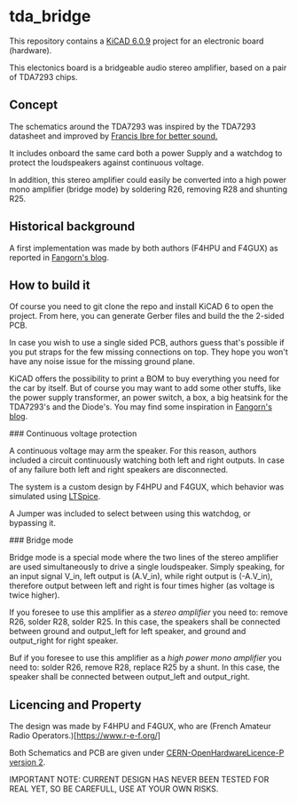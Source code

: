 # tda_bridge

This repository contains a [KiCAD 6.0.9](https://www.kicad.org/) project for an electronic board (hardware).

This electonics board is a bridgeable audio stereo amplifier, based on a pair of TDA7293 chips.

## Concept

The schematics around the TDA7293 was inspired by the TDA7293 datasheet and improved by [Francis Ibre for better sound.](http://www.cinetson.org/phpBB3/electronique-f13/1er-ampli-diy-question-diverse-t17238-30.html)

It includes onboard the same card both a power Supply and a watchdog to protect the loudspeakers against continuous voltage.

In addition, this stereo amplifier could easily be converted into a high power mono amplifier (bridge mode) by soldering R26, removing R28 and shunting R25.

## Historical background

A first implementation was made by both authors (F4HPU and F4GUX) as reported in [Fangorn's blog](http://fangorn.over-blog.org/article-23233481.html).

## How to build it

Of course you need to git clone the repo and install KiCAD 6 to open the project. From here, you can generate Gerber files and build the the 2-sided PCB.

In case you wish to use a single sided PCB, authors guess that's possible if you put straps for the few missing connections on top. They hope you won't have any noise issue for the missing ground plane.

KiCAD offers the possibility to print a BOM to buy everything you need for the car by itself. But of course you may want to add some other stuffs, like the power supply transformer, an power switch, a box, a big heatsink for the TDA7293's and the Diode's. You may find some inspiration in 
[Fangorn's blog](http://fangorn.over-blog.org/article-23233481.html).

### Continuous voltage protection

A continuous voltage may arm the speaker. For this reason, authors included a circuit continuously watching both left and right outputs. In case of any failure both left and right speakers are disconnected.

The system is a custom design by F4HPU and F4GUX, which behavior was simulated using [LTSpice](https://www.analog.com/en/design-center/design-tools-and-calculators/ltspice-simulator.html).

A Jumper was included to select between using this watchdog, or bypassing it.

### Bridge mode

Bridge mode is a special mode where the two lines of the stereo amplifier are used simultaneously to drive a single loudspeaker. Simply speaking, for an input signal V_in, left output is (A.V_in), while right output is (-A.V_in), therefore output between left and right is four times higher (as voltage is twice higher).

If you foresee to use this amplifier as a _stereo amplifier_ you need to: remove R26, solder R28, solder R25. In this case, the speakers shall be connected between ground and output_left for left speaker, and ground and output_right for right speaker.

Buf if you foresee to use this amplifier as a _high power mono amplifier_ you need to: solder R26, remove R28, replace R25 by a shunt. In this case, the speaker shall be connected between output_left and output_right.


## Licencing and Property

The design was made by F4HPU and F4GUX, who are (French Amateur Radio Operators.)[https://www.r-e-f.org/]

Both Schematics and PCB are given under [CERN-OpenHardwareLicence-P version 2](https://cern-ohl.web.cern.ch/home). 

IMPORTANT NOTE: CURRENT DESIGN HAS NEVER BEEN TESTED FOR REAL YET, SO BE CAREFULL, USE AT YOUR OWN RISKS.
